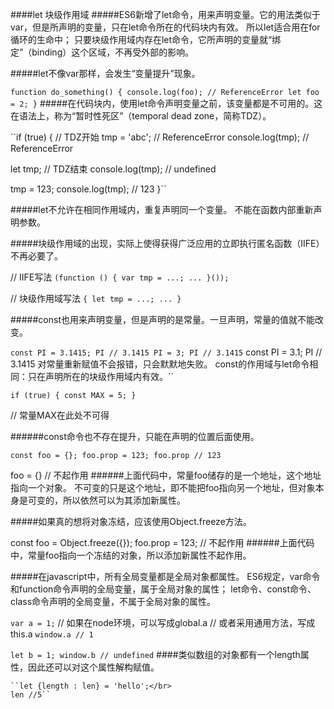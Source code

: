 ####let 块级作用域
#####ES6新增了let命令，用来声明变量。它的用法类似于var，但是所声明的变量，只在let命令所在的代码块内有效。
所以let适合用在for循环的生命中；
只要块级作用域内存在let命令，它所声明的变量就“绑定”（binding）这个区域，不再受外部的影响。

#####let不像var那样，会发生“变量提升”现象。

``function do_something() {
  console.log(foo); // ReferenceError
  let foo = 2;
}``
#####在代码块内，使用let命令声明变量之前，该变量都是不可用的。这在语法上，称为“暂时性死区”（temporal dead zone，简称TDZ）。

``if (true) {
  // TDZ开始
  tmp = 'abc'; // ReferenceError
  console.log(tmp); // ReferenceError

  let tmp; // TDZ结束
  console.log(tmp); // undefined

  tmp = 123;
  console.log(tmp); // 123
}``


#####let不允许在相同作用域内，重复声明同一个变量。
不能在函数内部重新声明参数。

#####块级作用域的出现，实际上使得获得广泛应用的立即执行匿名函数（IIFE）不再必要了。

// IIFE写法
``(function () {
  var tmp = ...;
  ...
}());``

// 块级作用域写法
``{
  let tmp = ...;
  ...
}``

#####const也用来声明变量，但是声明的是常量。一旦声明，常量的值就不能改变。

``const PI = 3.1415;
PI // 3.1415
PI = 3;
PI // 3.1415``
const PI = 3.1;
PI // 3.1415  对常量重新赋值不会报错，只会默默地失败。
const的作用域与let命令相同：只在声明所在的块级作用域内有效。``

``if (true) {
  const MAX = 5;
}``

// 常量MAX在此处不可得

######const命令也不存在提升，只能在声明的位置后面使用。


``const foo = {};
foo.prop = 123;
foo.prop
// 123``

foo = {} // 不起作用
######上面代码中，常量foo储存的是一个地址，这个地址指向一个对象。
不可变的只是这个地址，即不能把foo指向另一个地址，但对象本身是可变的，所以依然可以为其添加新属性。

#####如果真的想将对象冻结，应该使用Object.freeze方法。

const foo = Object.freeze({});
foo.prop = 123; // 不起作用
######上面代码中，常量foo指向一个冻结的对象，所以添加新属性不起作用。

#####在javascript中，所有全局变量都是全局对象都属性。
ES6规定，var命令和function命令声明的全局变量，属于全局对象的属性；
let命令、const命令、class命令声明的全局变量，不属于全局对象的属性。

`var a = 1;`
// 如果在node环境，可以写成global.a
// 或者采用通用方法，写成this.a
`window.a // 1`

``let b = 1;
window.b // undefined``
####类似数组的对象都有一个length属性，因此还可以对这个属性解构赋值。
    
    ``let {length : len} = 'hello';</br>
    len //5``















